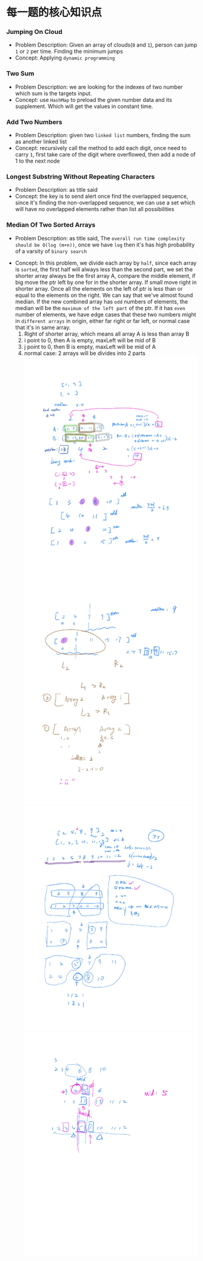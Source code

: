 # 每一题的核心知识点
### Jumping On Cloud
- Problem Description: Given an array of clouds(`0` and `1`), person can jump `1` or `2` per time. Finding the minimum
jumps
- Concept: Applying `dynamic programming`
### Two Sum
- Problem Description: we are looking for the indexes of two number which sum is the targets input.
- Concept: use `HashMap` to preload the given number data and its supplement. Which will get the
values in constant time.
### Add Two Numbers
- Problem Description: given two `linked list` numbers, finding the sum as another linked list
- Concept: recursively call the method to add each digit, once need to carry `1`, first take care of
the digit where overflowed, then add a node of 1 to the next node
### Longest Substring Without Repeating Characters
- Problem Description: as title said
- Concept: the key is to send alert once find the overlapped sequence, since it's finding the non-overlapped sequence,
we can use a set which will have no overlapped elements rather than list all possibilities
### Median Of Two Sorted Arrays
- Problem Description: as title said, The `overall run time complexity should be O(log (m+n))`,
once we have `log` then it's has high probability of a varsity of `binary search`
+ Concept: In this problem, we divide each array by `half`, since each array is `sorted`, the first half will always
less than the second part, we set the shorter array always be the first array A, compare the middle element, if big move
the ptr left by one for in the shorter array. If small move right in shorter array. Once all the elements on the left of
ptr is less than or equal to the elements on the right. We can say that we've almost found median. If the new combined
array has `odd` numbers of elements, the median will be the `maximum of the left part` of the ptr. If it has `even` number of
elements, we have edge cases that these two numbers might in `different arrays` in origin,
either far right or far left, or normal case that it's in same array.
    1. Right of shorter array, which means all array A is less than array B
    2. i point to 0, then A is empty, maxLeft will be mid of B
    3. j point to 0, then B is empty, maxLeft will be mid of A
    4. normal case: 2 arrays will be divides into 2 parts
   ![divide array1](Page1.jpg)
   ![divide array1](Page2.jpg)
   ![divide array1](Page3.jpg)
   ![divide array1](Page4.jpg)
